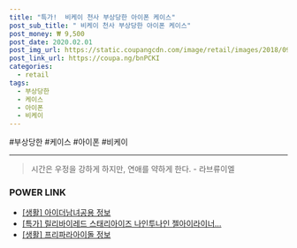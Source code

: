 ```yaml
--- 
title: "특가!  비케이 천사 부상당한 아이폰 케이스" 
post_sub_title: " 비케이 천사 부상당한 아이폰 케이스" 
post_money: ₩ 9,500 
post_date: 2020.02.01 
post_img_url: https://static.coupangcdn.com/image/retail/images/2018/09/14/22/4/7d2fbc38-76c0-4cb1-bd7b-9bdfbda7b15f.jpg 
post_link_url: https://coupa.ng/bnPCKI 
categories: 
  - retail 
tags: 
  - 부상당한 
  - 케이스 
  - 아이폰 
  - 비케이 
--- 
```

  #부상당한 #케이스 #아이폰 #비케이 
<hr> 

> 시간은 우정을 강하게 하지만, 연애를 약하게 한다. - 라브류이엘 


### POWER LINK

* <a href="https://blog.naver.com/fasyy4321/221763683349" target="_blank"> [생활] 아이더남녀공용 정보 </a>
* <a href="https://blog.naver.com/santokki14/221792678136" target="_blank">[특가] 릴리바이레드 스태리아이즈 나인투나인 젤아이라이너...</a>
* <a href="https://blog.naver.com/sakai111/221760406515" target="_blank"> [생활] 프리파라아이돌 정보 </a>
